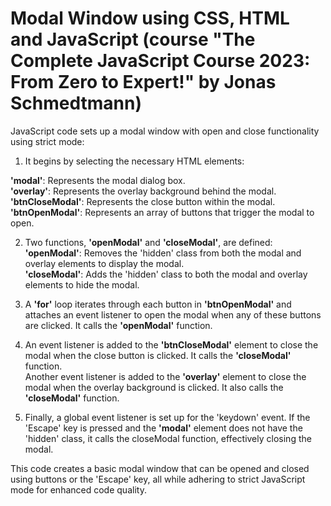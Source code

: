 # Modal Window using CSS, HTML and JavaScript (course "The Complete JavaScript Course 2023: From Zero to Expert!" by Jonas Schmedtmann)

JavaScript code sets up a modal window with open and close functionality using strict mode:
   
1. It begins by selecting the necessary HTML elements:
   
**'modal'**: Represents the modal dialog box.  
**'overlay'**: Represents the overlay background behind the modal.  
**'btnCloseModal'**: Represents the close button within the modal.  
**'btnOpenModal'**: Represents an array of buttons that trigger the modal to open.  
   
2. Two functions, **'openModal'** and **'closeModal'**, are defined:  
**'openModal'**: Removes the 'hidden' class from both the modal and overlay elements to display the modal.  
**'closeModal'**: Adds the 'hidden' class to both the modal and overlay elements to hide the modal.  
   
4. A **'for'** loop iterates through each button in **'btnOpenModal'** and attaches an event listener to open the modal when any of these buttons are clicked. It calls the **'openModal'** function.  
   
5. An event listener is added to the **'btnCloseModal'** element to close the modal when the close button is clicked. It calls the **'closeModal'** function.  
Another event listener is added to the **'overlay'** element to close the modal when the overlay background is clicked. It also calls the **'closeModal'** function.  
   
6. Finally, a global event listener is set up for the 'keydown' event. If the 'Escape' key is pressed and the **'modal'** element does not have the 'hidden' class, it calls the closeModal function, effectively closing the modal.  
    
This code creates a basic modal window that can be opened and closed using buttons or the 'Escape' key, all while adhering to strict JavaScript mode for enhanced code quality.  
